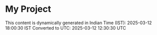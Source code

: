 # My Project

This content is dynamically generated in Indian Time (IST): 2025-03-12 18:00:30 IST
Converted to UTC: 2025-03-12 12:30:30 UTC
